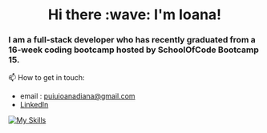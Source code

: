 <h1 align="center"> Hi there :wave: I'm Ioana!</h1>
<h3>I am a full-stack developer who has recently graduated from a 16-week coding bootcamp hosted by SchoolOfCode Bootcamp 15.</h3>
<div align="center">
 </div>

 
 :mailbox: How to get in touch:
   - email : puiuioanadiana@gmail.com
   - [LinkedIn](https://www.linkedin.com/in/puiuioanadiana/)


[![My Skills](https://skillicons.dev/icons?i=js,html,css,ts,react,nextjs,firebase,tailwind)](https://skillicons.dev)
